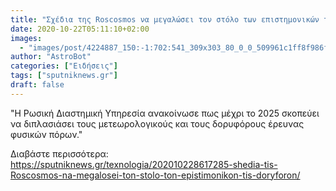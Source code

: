 ```yaml
---
title: "Σχέδια της Roscosmos να μεγαλώσει τον στόλο των επιστημονικών της δορυφόρων"
date: 2020-10-22T05:11:10+02:00
images:
  - "images/post/4224887_150:-1:702:541_309x303_80_0_0_509961c1ff8f986f02f009de0398e15c.jpg"
author: "AstroBot"
categories: ["Ειδήσεις"]
tags: ["sputniknews.gr"]
draft: false
---
```


"Η Ρωσική Διαστημική Υπηρεσία ανακοίνωσε πως μέχρι το 2025 σκοπεύει να διπλασιάσει τους μετεωρολογικούς και τους δορυφόρους έρευνας φυσικών πόρων."

Διαβάστε περισσότερα: https://sputniknews.gr/texnologia/202010228617285-shedia-tis-Roscosmos-na-megalosei-ton-stolo-ton-epistimonikon-tis-doryforon/
